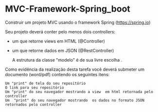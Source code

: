 # MVC-Framework-Spring_boot

Construir um projeto MVC usando o framework Spring (https://spring.io)

Seu projeto deverá conter pelo menos dois controllers:
- um que retorne views em HTML  (@Controller)
- um que retorne dados em JSON (@RestController)

    A estrutura da  classe "modelo" é de sua livre escolha .

Como evidência da realização desta tarefa você deverá submeter um documento (word/pdf) contendo os seguintes itens:

    Um "print" de tela do seu repositório
    O link para seu repositório 
    Um "print" do seu navegador mostrando a view  em html retornada pelo controller 
    Um  "print" do seu navegador mostrando  os dados no formato JSON  retornados pelo controller 